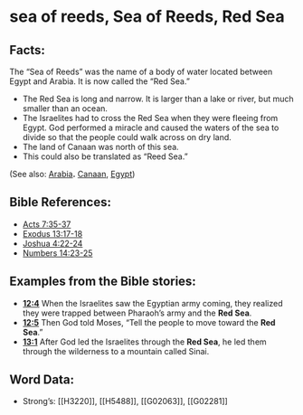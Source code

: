 # sea of reeds, Sea of Reeds, Red Sea

## Facts:

The “Sea of Reeds” was the name of a body of water located between Egypt and Arabia. It is now called the “Red Sea.”

* The Red Sea is long and narrow. It is larger than a lake or river, but much smaller than an ocean.
* The Israelites had to cross the Red Sea when they were fleeing from Egypt. God performed a miracle and caused the waters of the sea to divide so that the people could walk across on dry land.
* The land of Canaan was north of this sea.
* This could also be translated as “Reed Sea.”

(See also: [Arabia](../names/arabia.md)**.** [Canaan](../names/canaan.md), [Egypt](../names/egypt.md))

## Bible References:

* [Acts 7:35-37](rc://en/tn/help/act/07/35)
* [Exodus 13:17-18](rc://en/tn/help/exo/13/17)
* [Joshua 4:22-24](rc://en/tn/help/jos/04/22)
* [Numbers 14:23-25](rc://en/tn/help/num/14/23)

## Examples from the Bible stories:

* __[12:4](rc://en/tn/help/obs/12/04)__ When the Israelites saw the Egyptian army coming, they realized they were trapped between Pharaoh’s army and the __Red Sea__.
* __[12:5](rc://en/tn/help/obs/12/05)__ Then God told Moses, “Tell the people to move toward the __Red Sea__.”
* __[13:1](rc://en/tn/help/obs/13/01)__ After God led the Israelites through the __Red Sea__, he led them through the wilderness to a mountain called Sinai.

## Word Data:

* Strong’s: [[H3220]], [[H5488]], [[G02063]], [[G02281]]
